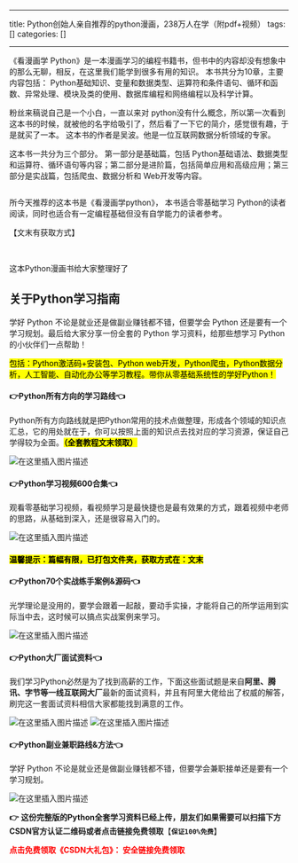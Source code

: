 
--- 
title:  Python创始人亲自推荐的python漫画，238万人在学（附pdf+视频） 
tags: []
categories: [] 

---
《看漫画学 Python》是一本漫画学习的编程书籍书，但书中的内容却没有想象中的那么无聊，相反，在这里我们能学到很多有用的知识。 本书共分为10章，主要内容包括： Python基础知识、变量和数据类型、运算符和条件语句、循环和函数、异常处理、模块及类的使用、数据库编程和网络编程以及科学计算。

粉丝来稿说自己是一个小白，一直以来对 python没有什么概念，所以第一次看到这本书的时候，就被他的名字给吸引了，然后看了一下它的简介，感觉很有趣，于是就买了一本。 这本书的作者是吴波。他是一位互联网数据分析领域的专家。

这本书一共分为三个部分。 第一部分是基础篇，包括 Python基础语法、数据类型和运算符、循环语句等内容；第二部分是进阶篇，包括简单应用和高级应用；第三部分是实战篇，包括爬虫、数据分析和 Web开发等内容。

<img src="https://img-blog.csdnimg.cn/img_convert/72761e7f2150eee6660d021693b646fd.jpeg" alt="">

所今天推荐的这本书是《看漫画学python》， 本书适合零基础学习 Python的读者阅读，同时也适合有一定编程基础但没有自学能力的读者参考。

【文末有获取方式】

<img src="https://img-blog.csdnimg.cn/img_convert/37f7032909a7224a139db3f690018aea.jpeg" alt="">

<img src="https://img-blog.csdnimg.cn/img_convert/85bf0a42e5f98b00ceb03a42ab55128c.jpeg" alt="">

<img src="https://img-blog.csdnimg.cn/img_convert/e928e4f035090facb6d29769481835dd.jpeg" alt="">

<img src="https://img-blog.csdnimg.cn/img_convert/c5e8e2181dc6076afe9bd673719b9701.jpeg" alt="">

<img src="https://img-blog.csdnimg.cn/img_convert/81fa0f36179fd3567fba7d52f958ed3a.jpeg" alt="">

这本Python漫画书给大家整理好了

## 关于Python学习指南

学好 Python 不论是就业还是做副业赚钱都不错，但要学会 Python 还是要有一个学习规划。最后给大家分享一份全套的 Python 学习资料，给那些想学习 Python 的小伙伴们一点帮助！

<mark>包括：Python激活码+安装包、Python web开发，Python爬虫，Python数据分析，人工智能、自动化办公等学习教程。带你从零基础系统性的学好Python！</mark>

#### 👉Python所有方向的学习路线👈

Python所有方向路线就是把Python常用的技术点做整理，形成各个领域的知识点汇总，它的用处就在于，你可以按照上面的知识点去找对应的学习资源，保证自己学得较为全面。<mark>**（全套教程文末领取）**</mark>

<img src="https://img-blog.csdnimg.cn/3c4ee87941694f3789398db3d52a2637.png#pic_center" alt="在这里插入图片描述">

#### 👉Python学习视频600合集👈

观看零基础学习视频，看视频学习是最快捷也是最有效果的方式，跟着视频中老师的思路，从基础到深入，还是很容易入门的。

<img src="https://img-blog.csdnimg.cn/64c89bf6293d4699bf7ee8f34b9e69fd.png#pic_center" alt="在这里插入图片描述">

#### <mark>温馨提示：篇幅有限，已打包文件夹，获取方式在：文末</mark>

#### 👉Python70个实战练手案例&amp;源码👈

光学理论是没用的，要学会跟着一起敲，要动手实操，才能将自己的所学运用到实际当中去，这时候可以搞点实战案例来学习。

<img src="https://img-blog.csdnimg.cn/2017b67544f94e8898db755e2703224a.png#pic_center" alt="在这里插入图片描述">

#### 👉Python大厂面试资料👈

我们学习Python必然是为了找到高薪的工作，下面这些面试题是来自**阿里、腾讯、字节等一线互联网大厂**最新的面试资料，并且有阿里大佬给出了权威的解答，刷完这一套面试资料相信大家都能找到满意的工作。

<img src="https://img-blog.csdnimg.cn/3055c54d3224495987c589f150324d73.png#pic_center" alt="在这里插入图片描述">

<img src="https://img-blog.csdnimg.cn/b0751719fe914aec8c8d09f62f772e44.png#pic_center" alt="在这里插入图片描述">

#### 👉Python副业兼职路线&amp;方法👈

学好 Python 不论是就业还是做副业赚钱都不错，但要学会兼职接单还是要有一个学习规划。

<img src="https://img-blog.csdnimg.cn/01bcd7cbfd6d43fb85ef410766735154.png#pic_center" alt="在这里插入图片描述">

**👉** **这份完整版的Python全套学习资料已经上传，朋友们如果需要可以扫描下方CSDN官方认证二维码或者点击链接免费领取**【**`保证100%免费`**】

<font color="red">**点击免费领取《CSDN大礼包》： 安全链接免费领取**</font>
